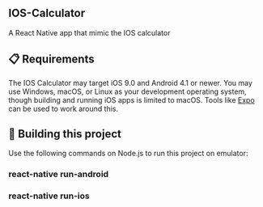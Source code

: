 ## IOS-Calculator
A React Native app that mimic the IOS calculator

## 📋 Requirements

The IOS Calculator may target iOS 9.0 and Android 4.1 or newer. You may use Windows, macOS, or Linux as your development operating system, though building and running iOS apps is limited to macOS. Tools like [Expo](https://expo.io) can be used to work around this.

## 🎉 Building this project

Use the following commands on Node.js to run this project on emulator:

### react-native run-android
### react-native run-ios
